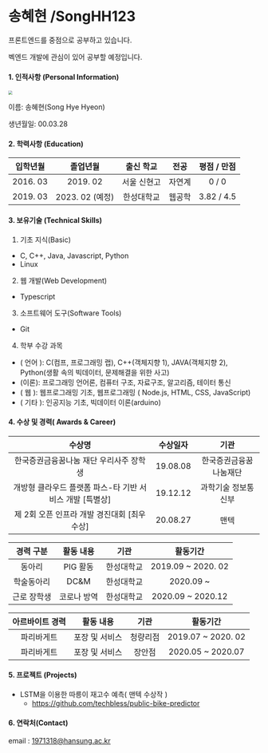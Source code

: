 # 송혜현 /SongHH123

프론트엔드를 중점으로 공부하고 있습니다.

벡엔드 개발에 관심이 있어 공부할 예정입니다.



#### 1. 인적사항 (Personal Information)

<img src="https://raw.githubusercontent.com/SongHH123/hello-me/cv/image/ProflieImg.jpg" style="zoom:50%;" />

이름: 송혜현(Song Hye Hyeon)

생년월일: 00.03.28



#### 2. 학력사항 (Education)

| 입학년월 |    졸업년월     |  출신 학교  |  전공  | 평점 / 만점 |
| :------: | :-------------: | :---------: | :----: | :---------: |
| 2016. 03 |    2019. 02     | 서울 신현고 | 자연계 |    0 / 0    |
| 2019. 03 | 2023. 02 (예정) | 한성대학교  | 웹공학 | 3.82 / 4.5  |



#### 3. 보유기술 (Technical Skills)

1.  기초 지식(Basic)
   - C, C++, Java, Javascript, Python
   - Linux
2.  웹 개발(Web Development)
   - Typescript
3.  소프트웨어 도구(Software Tools)
   - Git
4.  학부 수강 과목
   - ( 언어 ): C(컴프, 프로그래밍 랩), C++(객체지향 1), JAVA(객체지향 2), Python(생활 속의 빅데이터, 문제해결을 위한 사고)
   - (이론): 프로그래밍 언어론, 컴퓨터 구조, 자료구조, 알고리즘, 테이터 통신
   - ( 웹 ): 웹프로그래밍 기초, 웹프로그래밍 ( Node.js, HTML, CSS, JavaScript)
   - ( 기타 ): 인공지능 기초, 빅데이터 이론(arduino)



#### 4. 수상 및 경력( Awards & Career)

|                          수상명                          | 수상일자 |          기관          |
| :------------------------------------------------------: | :------: | :--------------------: |
|         한국증권금융꿈나눔 재단 우리사주 장학생          | 19.08.08 | 한국증권금융꿈나눔재단 |
| 개방형 클라우드 플랫폼 파스-타 기반 서비스 개발 [특별상] | 19.12.12 |  과학기술 정보통신부   |
|       제 2회 오픈 인프라 개발 경진대회 [최우수상]        | 20.08.27 |          맨텍          |

|  경력 구분  |  활동 내용  |    기관    |      활동기간      |
| :---------: | :---------: | :--------: | :----------------: |
|   동아리    |  PIG 활동   | 한성대학교 | 2019.09 ~ 2020. 02 |
| 학술동아리  |    DC&M     | 한성대학교 |     2020.09 ~      |
| 근로 장학생 | 코로나 방역 | 한성대학교 | 2020.09 ~ 2020.12  |

| 아르바이트 경력 |   활동 내용    |   기관   |      활동기간      |
| :-------------: | :------------: | :------: | :----------------: |
|   파리바게트    | 포장 및 서비스 | 청량리점 | 2019.07 ~ 2020. 02 |
|   파리바게트    | 포장 및 서비스 |  장안점  | 2020.05 ~ 2020.07  |



#### 5. 프로젝트 (Projects)

- LSTM을 이용한 따릉이 재고수 예측( 맨텍 수상작 )
  - https://github.com/techbless/public-bike-predictor



#### 6. 연락처(Contact)

email : 1971318@hansung.ac.kr